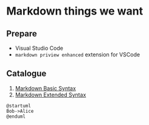 # Markdown things we want

## Prepare
- Visual Studio Code
- `markdown priview enhanced` extension for VSCode

## Catalogue

1. [Markdown Basic Syntax](./markdown_basic_syntax.md)
2. [Markdown Extended Syntax](./markdown_extended_syntax.md)






```puml
@startuml
Bob->Alice
@enduml
```

